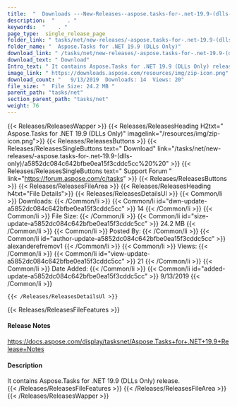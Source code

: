```yaml
---
title:  "  Downloads ---New-Releases--aspose.tasks-for-.net-19.9-(dlls-only) . " 
description:  "    . " 
keywords:  "    . " 
page_type:  single_release_page
folder_link: " tasks/net/new-releases/-aspose.tasks-for-.net-19.9-(dlls-only)/"
folder_name: "  Aspose.Tasks for .NET 19.9 (DLLs Only)"
download_link: " /tasks/net/new-releases/-aspose.tasks-for-.net-19.9-(dlls-only)/a5852dc084c642bfbe0ea15f3cddc5cc"
download_text: " Download"
Intro_text: " It contains Aspose.Tasks for .NET 19.9 (DLLs Only) release."
image_link: " https://downloads.aspose.com/resources/img/zip-icon.png"
download_count: "   9/13/2019  Downloads: 14  Views: 20"
file_size: "  File Size: 24.2 MB "
parent_path: "tasks/net"
section_parent_path: "tasks/net"
weight: 76 
---
```


{{< Releases/ReleasesWapper >}}
  {{< Releases/ReleasesHeading H2txt="  Aspose.Tasks for .NET 19.9 (DLLs Only)" imagelink="/resources/img/zip-icon.png">}}
  {{< Releases/ReleasesButtons >}}
    {{< Releases/ReleasesSingleButtons text=" Download" link="/tasks/net/new-releases/-aspose.tasks-for-.net-19.9-(dlls-only)/a5852dc084c642bfbe0ea15f3cddc5cc%20%20" >}}
    {{< Releases/ReleasesSingleButtons text=" Support Forum " link="https://forum.aspose.com/c/tasks" >}}
  {{< Releases/ReleasesButtons >}}
  {{< Releases/ReleasesFileArea >}}
    {{< Releases/ReleasesHeading h4txt="File Details">}}
    {{< Releases/ReleasesDetailsUl >}}
            {{< Common/li  >}} Downloads: {{< /Common/li >}} 
      {{< Common/li id="dwn-update-a5852dc084c642bfbe0ea15f3cddc5cc" >}} 14 {{< /Common/li >}} 
      {{< Common/li  >}} File Size: {{< /Common/li >}} 
      {{< Common/li id="size-update-a5852dc084c642bfbe0ea15f3cddc5cc" >}} 24.2 MB {{< /Common/li >}} 
      {{< Common/li  >}} Posted By: {{< /Common/li >}} 
      {{< Common/li id="author-update-a5852dc084c642bfbe0ea15f3cddc5cc" >}} alexanderefremov1 {{< /Common/li >}} 
      {{< Common/li  >}} Views: {{< /Common/li >}} 
      {{< Common/li id="view-update-a5852dc084c642bfbe0ea15f3cddc5cc" >}} 21 {{< /Common/li >}} 
      {{< Common/li  >}} Date Added: {{< /Common/li >}} 
      {{< Common/li id="added-update-a5852dc084c642bfbe0ea15f3cddc5cc" >}} 9/13/2019 {{< /Common/li >}} 

    {{< /Releases/ReleasesDetailsUl >}}

  {{< Releases/ReleasesFileFeatures >}}
      <h4>Release Notes</h4><div><a href="https://docs.aspose.com/display/tasksnet/Aspose.Tasks+for+.NET+19.9+Release+Notes">https://docs.aspose.com/display/tasksnet/Aspose.Tasks+for+.NET+19.9+Release+Notes</a></div><h4>Description</h4><div class="HTMLDescription">It contains Aspose.Tasks for .NET 19.9 (DLLs Only) release.</div>
  {{< /Releases/ReleasesFileFeatures >}}
 {{< /Releases/ReleasesFileArea >}}
{{< /Releases/ReleasesWapper >}}


